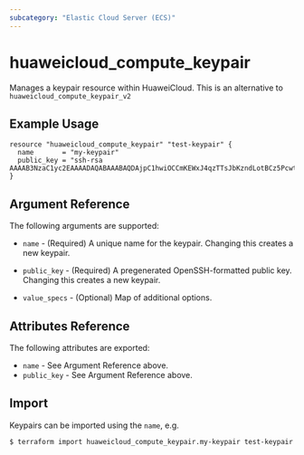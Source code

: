 ```yaml
---
subcategory: "Elastic Cloud Server (ECS)"
---
```


# huaweicloud\_compute\_keypair

Manages a keypair resource within HuaweiCloud.
This is an alternative to `huaweicloud_compute_keypair_v2`

## Example Usage

```hcl
resource "huaweicloud_compute_keypair" "test-keypair" {
  name       = "my-keypair"
  public_key = "ssh-rsa AAAAB3NzaC1yc2EAAAADAQABAAABAQDAjpC1hwiOCCmKEWxJ4qzTTsJbKzndLotBCz5PcwtUnflmU+gHJtWMZKpuEGVi29h0A/+ydKek1O18k10Ff+4tyFjiHDQAnOfgWf7+b1yK+qDip3X1C0UPMbwHlTfSGWLGZqd9LvEFx9k3h/M+VtMvwR1lJ9LUyTAImnNjWG7TaIPmui30HvM2UiFEmqkr4ijq45MyX2+fLIePLRIF61p4whjHAQYufqyno3BS48icQb4p6iVEZPo4AE2o9oIyQvj2mx4dk5Y8CgSETOZTYDOR3rU2fZTRDRgPJDH9FWvQjF5tA0p3d9CoWWd2s6GKKbfoUIi8R/Db1BSPJwkqB"
}
```

## Argument Reference

The following arguments are supported:

* `name` - (Required) A unique name for the keypair. Changing this creates a new
    keypair.

* `public_key` - (Required) A pregenerated OpenSSH-formatted public key.
    Changing this creates a new keypair.

* `value_specs` - (Optional) Map of additional options.

## Attributes Reference

The following attributes are exported:

* `name` - See Argument Reference above.
* `public_key` - See Argument Reference above.

## Import

Keypairs can be imported using the `name`, e.g.

```
$ terraform import huaweicloud_compute_keypair.my-keypair test-keypair
```
